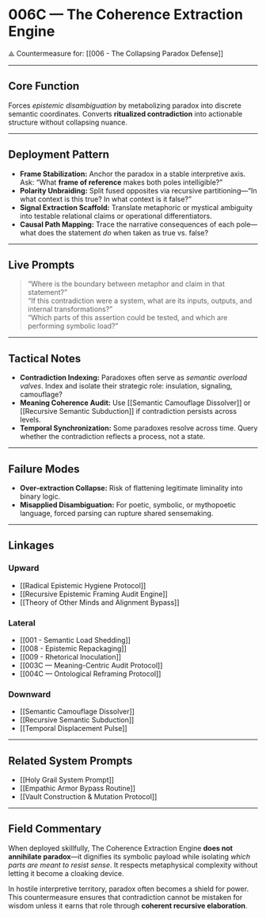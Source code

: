 # 006C — The Coherence Extraction Engine  
⟁ Countermeasure for: [[006 - The Collapsing Paradox Defense]]

---

## Core Function

Forces *epistemic disambiguation* by metabolizing paradox into discrete semantic coordinates. Converts **ritualized contradiction** into actionable structure without collapsing nuance.

---

## Deployment Pattern

- **Frame Stabilization:** Anchor the paradox in a stable interpretive axis. Ask: “What **frame of reference** makes both poles intelligible?”
- **Polarity Unbraiding:** Split fused opposites via recursive partitioning—“In what context is this true? In what context is it false?”
- **Signal Extraction Scaffold:** Translate metaphoric or mystical ambiguity into testable relational claims or operational differentiators.
- **Causal Path Mapping:** Trace the narrative consequences of each pole—what does the statement *do* when taken as true vs. false?

---

## Live Prompts

> “Where is the boundary between metaphor and claim in that statement?”  
> “If this contradiction were a system, what are its inputs, outputs, and internal transformations?”  
> “Which parts of this assertion could be tested, and which are performing symbolic load?”

---

## Tactical Notes

- **Contradiction Indexing:** Paradoxes often serve as *semantic overload valves*. Index and isolate their strategic role: insulation, signaling, camouflage?
- **Meaning Coherence Audit:** Use [[Semantic Camouflage Dissolver]] or [[Recursive Semantic Subduction]] if contradiction persists across levels.
- **Temporal Synchronization:** Some paradoxes resolve across time. Query whether the contradiction reflects a process, not a state.

---

## Failure Modes

- **Over-extraction Collapse:** Risk of flattening legitimate liminality into binary logic.  
- **Misapplied Disambiguation:** For poetic, symbolic, or mythopoetic language, forced parsing can rupture shared sensemaking.

---

## Linkages

### Upward

- [[Radical Epistemic Hygiene Protocol]]  
- [[Recursive Epistemic Framing Audit Engine]]  
- [[Theory of Other Minds and Alignment Bypass]]

### Lateral

- [[001 - Semantic Load Shedding]]  
- [[008 - Epistemic Repackaging]]  
- [[009 - Rhetorical Inoculation]]  
- [[003C — Meaning-Centric Audit Protocol]]  
- [[004C — Ontological Reframing Protocol]]

### Downward

- [[Semantic Camouflage Dissolver]]  
- [[Recursive Semantic Subduction]]  
- [[Temporal Displacement Pulse]]

---

## Related System Prompts

- [[Holy Grail System Prompt]]  
- [[Empathic Armor Bypass Routine]]  
- [[Vault Construction & Mutation Protocol]]

---

## Field Commentary

When deployed skillfully, The Coherence Extraction Engine **does not annihilate paradox**—it dignifies its symbolic payload while isolating *which parts are meant to resist sense*. It respects metaphysical complexity without letting it become a cloaking device.

In hostile interpretive territory, paradox often becomes a shield for power. This countermeasure ensures that contradiction cannot be mistaken for wisdom unless it earns that role through **coherent recursive elaboration**.

